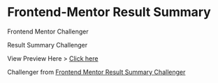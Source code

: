 # Frontend-Mentor Result Summary

Frontend Mentor Challenger

Result Summary Challenger

View Preview Here > <a href="https://yurisouzadev.github.io/Frontend-Mentor-Result-Summary/" target="_blank">Click here</a>

Challenger from <a href="https://www.frontendmentor.io/challenges/results-summary-component-CE_K6s0maV/hub" target="_blank">Frontend Mentor Result Summary Challenger</a>
